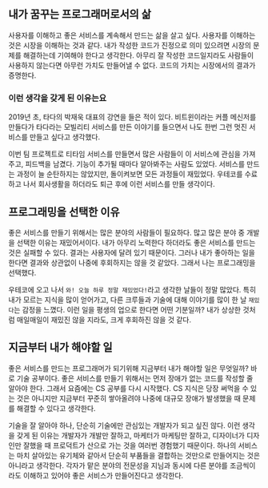 ## 내가 꿈꾸는 프로그래머로서의 삶

사용자를 이해하고 좋은 서비스를 계속해서 만드는 삶을 살고 싶다.
사용자를 이해하는 것은 시장을 이해하는 것과 같다.
내가 작성한 코드가 진정으로 의미 있으려면 시장의 문제를 해결하는데 기여해야 한다고 생각한다.
아무리 잘 작성한 코드일지라도 사람들이 사용하지 않는다면 아무런 가치도 만들어낼 수 없다.
코드의 가치는 시장에서의 결과가 증명한다.

### 이런 생각을 갖게 된 이유는요

2019년 초, 타다의 박재욱 대표의 강연을 들은 적이 있다. 
비트윈이라는 커플 메신저를 만들다가 타다라는 모빌리티 서비스를 만든 이야기를 들으면서 
나도 한번 그런 멋진 서비스를 만들고 싶다고 생각했다. 
  
이번 팀 프로젝트로 티타임 서비스를 만들면서 많은 사람들이 이 서비스에 관심을 가져주고, 피드백을 남겼다. 
기능이 추가될 때마다 알아봐주는 사람도 있었다. 
서비스를 만드는 과정이 늘 순탄하지는 않았지만, 돌이켜보면 모든 과정들이 재밌었다. 
우테코를 수료하고 나서 회사생활을 하더라도 퇴근 후에 이런 서비스를 만들 생각이다.

## 프로그래밍을 선택한 이유

좋은 서비스를 만들기 위해서는 많은 분야의 사람들이 필요하다. 
많고 많은 분야 중 개발을 선택한 이유는 재밌어서이다. 
내가 아무리 노력한다 하더라도 좋은 서비스를 만드는 것은 실패할 수 있다. 
결과는 사용자에 달려 있기 때문이다. 
그러나 내가 좋아하는 일을 한다면 결과와 상관없이 나중에 후회하지는 않을 것 같았다. 
그래서 나는 프로그래밍을 선택했다. 

우테코에 오고 나서 `와! 오늘 하루 정말 재밌었다!`라고 생각한 날들이 정말 많았다. 
특히 내가 모르는 지식을 많이 얻어가고, 다른 크루들과 기술에 대해 이야기를 많이 한 날 `재밌다`는 감정을 느꼈다. 
이런 일을 평생의 업으로 한다면 어떤 기분일까? 
내가 상상한 것처럼 매일매일이 재밌진 않을 지라도, 크게 후회하진 않을 것 같다.

## 지금부터 내가 해야할 일

좋은 서비스를 만드는 프로그래머가 되기위해 지금부터 내가 해야할 일은 무엇일까? 
바로 기술 공부이다. 좋은 서비스를 만들기 위해서는 먼저 장애가 없는 코드를 작성할 줄 알아야 한다. 그래서 요즘에는 CS 공부를 다시 시작했다. 
CS 지식은 당장 써먹을 수 있는 것은 아니지만 지금부터 꾸준히 쌓아올려야 나중에 대규모 장애가 발생했을 때 문제를 해결할 수 있다고 생각한다. 

기술을 잘 알아야 하나, 단순히 기술에만 관심있는 개발자가 되고 싶진 않다. 
이런 생각을 갖게 된 이유는 개발자가 개발만 잘하고, 마케터가 마케팅만 잘하고, 디자이너가 디자인만 잘했을 때 프로덕트가 산으로 가는 것을 여러번 경험했기 때문이다. 
하나의 서비스는 마치 살아있는 유기체와 같아서 단순히 부품들을 결합하는 것만으로 만들어지는 것은 아니라고 생각한다. 
각자가 맡은 분야의 전문성을 지님과 동시에 다른 분야를 조금씩이라도 이해하고 있어야 좋은 서비스가 만들어진다고 생각한다.
